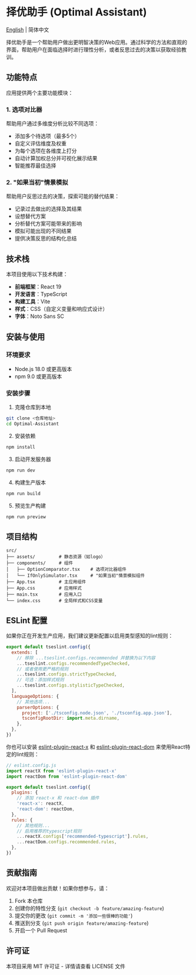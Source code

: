 # 择优助手 (Optimal Assistant)

[English](./README_EN.md) | 简体中文

择优助手是一个帮助用户做出更明智决策的Web应用。通过科学的方法和直观的界面，帮助用户在面临选择时进行理性分析，或者反思过去的决策以获取经验教训。

## 功能特点

应用提供两个主要功能模块：

### 1. 选项对比器

帮助用户通过多维度分析比较不同选项：

- 添加多个待选项（最多5个）
- 自定义评估维度及权重
- 为每个选项在各维度上打分
- 自动计算加权总分并可视化展示结果
- 智能推荐最佳选择

### 2. "如果当初"情景模拟

帮助用户反思过去的决策，探索可能的替代结果：

- 记录过去做出的选择及其结果
- 设想替代方案
- 分析替代方案可能带来的影响
- 模拟可能出现的不同结果
- 提供决策反思的结构化总结

## 技术栈

本项目使用以下技术构建：

- **前端框架**：React 19
- **开发语言**：TypeScript
- **构建工具**：Vite
- **样式**：CSS（自定义变量和响应式设计）
- **字体**：Noto Sans SC

## 安装与使用

### 环境要求

- Node.js 18.0 或更高版本
- npm 9.0 或更高版本

### 安装步骤

1. 克隆仓库到本地

```bash
git clone <仓库地址>
cd Optimal-Assistant
```

2. 安装依赖

```bash
npm install
```

3. 启动开发服务器

```bash
npm run dev
```

4. 构建生产版本

```bash
npm run build
```

5. 预览生产构建

```bash
npm run preview
```

## 项目结构

```
src/
├── assets/         # 静态资源（如logo）
├── components/     # 组件
│   ├── OptionComparator.tsx    # 选项对比器组件
│   └── IfOnlySimulator.tsx     # "如果当初"情景模拟组件
├── App.tsx         # 主应用组件
├── App.css         # 应用样式
├── main.tsx        # 应用入口
└── index.css       # 全局样式和CSS变量
```

## ESLint 配置

如果你正在开发生产应用，我们建议更新配置以启用类型感知的lint规则：

```js
export default tseslint.config({
  extends: [
    // 移除 ...tseslint.configs.recommended 并替换为以下内容
    ...tseslint.configs.recommendedTypeChecked,
    // 或者使用更严格的规则
    ...tseslint.configs.strictTypeChecked,
    // 可选：添加样式规则
    ...tseslint.configs.stylisticTypeChecked,
  ],
  languageOptions: {
    // 其他选项...
    parserOptions: {
      project: ['./tsconfig.node.json', './tsconfig.app.json'],
      tsconfigRootDir: import.meta.dirname,
    },
  },
})
```

你也可以安装 [eslint-plugin-react-x](https://github.com/Rel1cx/eslint-react/tree/main/packages/plugins/eslint-plugin-react-x) 和 [eslint-plugin-react-dom](https://github.com/Rel1cx/eslint-react/tree/main/packages/plugins/eslint-plugin-react-dom) 来使用React特定的lint规则：

```js
// eslint.config.js
import reactX from 'eslint-plugin-react-x'
import reactDom from 'eslint-plugin-react-dom'

export default tseslint.config({
  plugins: {
    // 添加 react-x 和 react-dom 插件
    'react-x': reactX,
    'react-dom': reactDom,
  },
  rules: {
    // 其他规则...
    // 启用推荐的typescript规则
    ...reactX.configs['recommended-typescript'].rules,
    ...reactDom.configs.recommended.rules,
  },
})
```

## 贡献指南

欢迎对本项目做出贡献！如果你想参与，请：

1. Fork 本仓库
2. 创建你的特性分支 (`git checkout -b feature/amazing-feature`)
3. 提交你的更改 (`git commit -m '添加一些很棒的功能'`)
4. 推送到分支 (`git push origin feature/amazing-feature`)
5. 开启一个 Pull Request

## 许可证

本项目采用 MIT 许可证 - 详情请查看 LICENSE 文件